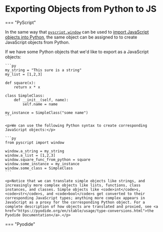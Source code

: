 # Exporting Objects from Python to JS

=== "PyScript"
    <p>In the same way that [`pyscript.window`](import-js.md) can be used to <a href="import-js.html">import JavaScript objects into Python</a>, the same object can be assigned to to create JavaScript objects from Python.</p>
    <p>If we have some Python objects that we'd like to export as a JavaScript objects:</p>

    ```py
    my_string = "This sure is a string"
    my_list = [1,2,3]

    def square(x):
        return x * x

    class SimpleClass:
        def __init__(self, name):
            self.name = name
        
    my_instance = SimpleClass("some name")
    ```

    <p>We can use the following Python syntax to create corresponding JavaScript objects:</p>

    ```py
    from pyscript import window

    window.a_string = my_string
    window.a_list = [1,2,3]
    window.square_func_from_python = square
    window.some_instance = my_instance
    window.some_class = SimpleClass
    ```

    <p>Notice that we can translate simple objects like strings, and increasingly more complex objects like lists, functions, class instances, and classes. Simple objects like <code>int</code>s, <code>str</code>s, and <code>bool</code>s get converted to their corresponding JavaScript types; anything more complex appears in JavaScript as a proxy for the corresponding Python object. For a complete description of how objects are translated and proxied, see <a href="https://pyodide.org/en/stable/usage/type-conversions.html">the Pyodide Documentation</a>.</p>

=== "Pyodide"
    